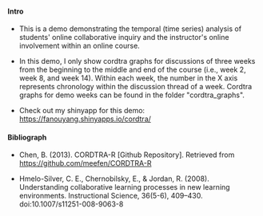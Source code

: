#### Intro
- This is a demo demonstrating the temporal (time series) analysis of students' online collaborative inquiry and the instructor's online involvement within an online course. 

- In this demo, I only show cordtra graphs for discussions of three weeks from the beginning to the middle and end of the course (i.e., week 2, week 8, and week 14). Within each week, the number in the X axis represents chronology within the discussion thread of a week. Cordtra graphs for demo weeks can be found in the folder "cordtra_graphs".

- Check out my shinyapp for this demo: https://fanouyang.shinyapps.io/cordtra/

#### Bibliograph
- Chen, B. (2013). CORDTRA-R [Github Repository]. Retrieved from https://github.com/meefen/CORDTRA-R

- Hmelo-Silver, C. E., Chernobilsky, E., & Jordan, R. (2008). Understanding collaborative learning processes in new learning environments. Instructional Science, 36(5-6), 409–430. doi:10.1007/s11251-008-9063-8

